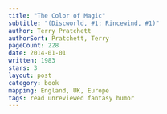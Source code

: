 ```yaml
---
title: "The Color of Magic"
subtitle: "(Discworld, #1; Rincewind, #1)"
author: Terry Pratchett
authorSort: Pratchett, Terry
pageCount: 228
date: 2014-01-01
written: 1983
stars: 3
layout: post
category: book
mapping: England, UK, Europe
tags: read unreviewed fantasy humor
---
```


